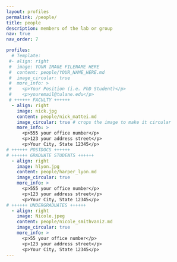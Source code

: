 ```yaml
---
layout: profiles
permalink: /people/
title: people
description: members of the lab or group
nav: true
nav_order: 7

profiles:
  # Template:
 #- align: right
 #  image: YOUR IMAGE FILENAME HERE
 #  content: people/YOUR_NAME_HERE.md
 #  image_circular: true
 #  more_info: >
 #    <p>Your Position (i.e. PhD Student)</p>
 #    <p>youremail@tulane.edu</p>
 # ++++++ FACULTY ++++++  
  - align: right
    image: nick.jpg
    content: people/nick_mattei.md
    image_circular: true # crops the image to make it circular
    more_info: >
      <p>555 your office number</p>
      <p>123 your address street</p>
      <p>Your City, State 12345</p>
# ++++++ POSTDOCS ++++++
# ++++++ GRADUATE STUDENTS ++++++
  - align: right
    image: hlyon.jpg
    content: people/harper_lyon.md
    image_circular: true
    more_info: >
      <p>555 your office number</p>
      <p>123 your address street</p>
      <p>Your City, State 12345</p>
# ++++++ UNDERGRADUATES ++++++
  - align: right
    image: Nicole.jpeg
    content: people/nicole_smithvaniz.md
    image_circular: true
    more_info: >
      <p>55 your office number</p>
      <p>123 your address street</p>
      <p>Your City, State 12345</p>
---
```

